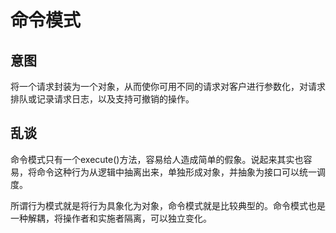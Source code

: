 # 命令模式

## 意图

将一个请求封装为一个对象，从而使你可用不同的请求对客户进行参数化，对请求排队或记录请求日志，以及支持可撤销的操作。

## 乱谈

命令模式只有一个execute()方法，容易给人造成简单的假象。说起来其实也容易，将命令这种行为从逻辑中抽离出来，单独形成对象，并抽象为接口可以统一调度。

所谓行为模式就是将行为具象化为对象，命令模式就是比较典型的。命令模式也是一种解耦，将操作者和实施者隔离，可以独立变化。




